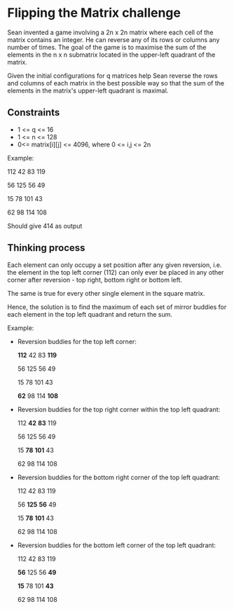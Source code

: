 # Flipping the Matrix challenge
Sean invented a game involving a 2n x 2n matrix where
 each cell of the matrix contains an integer. He can reverse 
 any of its rows or columns any number of times. The goal of the 
 game is to maximise the sum of the elements in the n x n submatrix 
 located in the upper-left quadrant of the matrix.
 
 Given the initial configurations for q matrices help Sean reverse the 
 rows and columns of each matrix in the best possible way so that 
 the sum of the elements in the matrix's upper-left quadrant is 
 maximal.
 
 ## Constraints
 
 * 1 <= q <= 16
 * 1 <= n <= 128
 * 0<= matrix[i][j] <= 4096, where 0 <= i,j <= 2n
 
 
 Example:
 
   112     42      83      119
   
   56      125     56      49
   
   15      78      101     43
   
   62      98      114     108
   
   Should give 414 as output
   
## Thinking process
Each element can only occupy a set position after any given reversion, 
i.e. the element in the top left corner (112) can only ever be placed 
in any other corner after reversion - top right, bottom right or 
bottom left. 

The same is true for every other single element in the square matrix.

Hence, the solution is to find the maximum of each set of mirror buddies 
for each element in the top left quadrant and return the sum.
   
Example: 

* Reversion buddies for the top left corner:
 
   **112**     42      83      **119**
   
   56      125     56      49
   
   15      78      101     43
   
   **62**      98      114     **108**
 
* Reversion buddies for the top right corner within the top left 
quadrant:
 
   112     **42**      **83**      119
   
   56      125     56      49
   
   15      **78**      **101**     43
   
   62      98      114     108

* Reversion buddies for the bottom right corner of the top left 
quadrant:
 
   112     42      83      119
   
   56      **125**     **56**      49
   
   15      **78**      **101**     43
   
   62      98      114     108

* Reversion buddies for the bottom left corner of the top left 
quadrant:
 
   112     42      83      119
   
   **56**      125     56      **49**
   
   **15**      78      101     **43**
   
   62      98      114     108